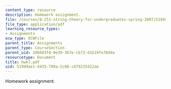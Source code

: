 ```yaml
---
content_type: resource
description: Homework assignment.
file: /courses/8-251-string-theory-for-undergraduates-spring-2007/51949ae14435789a2c06c879235d22ae_hwk7.pdf
file_type: application/pdf
learning_resource_types:
- Assignments
ocw_type: OCWFile
parent_title: Assignments
parent_type: CourseSection
parent_uid: 10b683fd-9e39-367e-cb73-d1b19fe78dda
resourcetype: Document
title: hwk7.pdf
uid: 51949ae1-4435-789a-2c06-c879235d22ae
---
```

Homework assignment.

